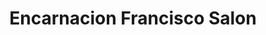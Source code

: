 ---
title: "Encarnacion Francisco Salon"
url: /urdaneta/encarnacion-francisco-salon/
shop: hairdresser
---